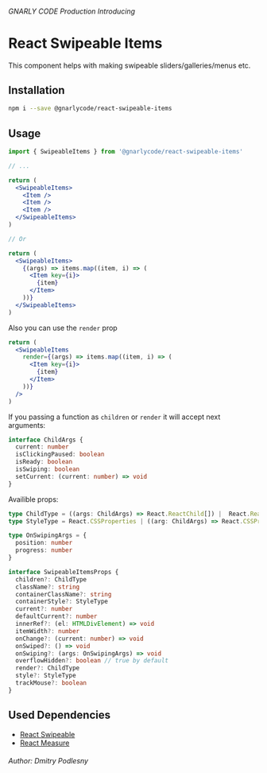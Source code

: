 ###### _GNARLY CODE Production_ Introducing

# React Swipeable Items

This component helps with making swipeable sliders/galleries/menus etc.

## Installation

```sh
npm i --save @gnarlycode/react-swipeable-items
```

## Usage

```jsx
import { SwipeableItems } from '@gnarlycode/react-swipeable-items'

// ...

return (
  <SwipeableItems>
    <Item />
    <Item />
    <Item />
  </SwipeableItems>
)

// Or

return (
  <SwipeableItems>
    {(args) => items.map((item, i) => (
      <Item key={i}>
        {item}
      </Item>
    ))}
  </SwipeableItems>
)
```

Also you can use the `render` prop

```jsx
return (
  <SwipeableItems
    render={(args) => items.map((item, i) => (
      <Item key={i}>
        {item}
      </Item>
    ))}
  />
)
```

If you passing a function as `children` or `render` it will accept next arguments:

```ts
interface ChildArgs {
  current: number
  isClickingPaused: boolean
  isReady: boolean
  isSwiping: boolean
  setCurrent: (current: number) => void
}
```

Availible props:

```ts
type ChildType = ((args: ChildArgs) => React.ReactChild[]) |  React.ReactChild[]
type StyleType = React.CSSProperties | ((arg: ChildArgs) => React.CSSProperties)

type OnSwipingArgs = {
  position: number
  progress: number
}

interface SwipeableItemsProps {
  children?: ChildType
  className?: string
  containerClassName?: string
  containerStyle?: StyleType
  current?: number
  defaultCurrent?: number
  innerRef?: (el: HTMLDivElement) => void
  itemWidth?: number
  onChange?: (current: number) => void
  onSwiped?: () => void
  onSwiping?: (args: OnSwipingArgs) => void
  overflowHidden?: boolean // true by default
  render?: ChildType
  style?: StyleType
  trackMouse?: boolean
}
```

## Used Dependencies

* [React Swipeable](https://github.com/dogfessional/react-swipeable)
* [React Measure](https://github.com/souporserious/react-measure)

###### Author: Dmitry Podlesny
